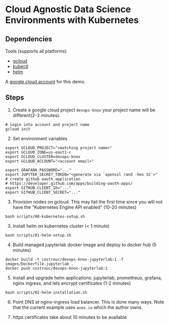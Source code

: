 # Cloud Agnostic Data Science Environments with Kubernetes

## Dependencies

Tools (supports all platforms)

 - [gcloud](https://cloud.google.com/sdk/)
 - [kubectl](https://kubernetes.io/docs/tasks/tools/install-kubectl/)
 - [helm](https://github.com/helm/helm/releases/tag/v2.14.1)

A [google cloud account](console.cloud.google.com) for this demo.

## Steps

1. Create a google cloud project `devops-knox` your project name will
   be different(2-3 minutes). 
   
```shell
# login into account and project name
gcloud init
```

2. Set environment variables

```shell
export GCLOUD_PROJECT="<matching project name>"
export GCLOUD_ZONE=us-east1-c
export GCLOUD_CLUSTER=devops-knox
export GCLOUD_ACCOUNT="<account email>"

export GRAFANA_PASSWORD="..."
export JUPYTER_SECRET_TOKEN="<generate via `openssl rand -hex 32`>"
# create github oauth application 
# https://developer.github.com/apps/building-oauth-apps/
export GITHUB_CLIENT_ID="..."
export GITHUB_CLIENT_SECRET="..."
```

3. Provision nodes on gcloud. This may fail the first time since you
   will not have the "Kubernetes Engine API enabled" (10-20 minutes)

```shell
bash scripts/00-kubernetes-setup.sh
```

3. Install helm on kubernetes cluster (< 1 minute)

```shell
bash scripts/01-helm-setup.sh
```

4. Build managed jupyterlab docker image and deploy to docker hub (5 minutes)

```shell
docker build -t costrouc/devops-knox-jupyterlab:1 -f images/Dockerfile.jupyterlab .
docker push costrouc/devops-knox-jupyterlab:1
```

5. Install and upgrade helm applications: jupyterlab, prometheus, grafana, nginx ingress, and lets encrypt certificates (1-2 minutes) 

```shell
bash scripts/02-helm-installation.sh
```

6. Point DNS at nginx-ingress load balancer. This is done many
   ways. Note that the current example uses `aves.io` which the author
   owns.

7. https certificates take about 10 minutes to be available


